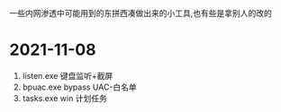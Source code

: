 一些内网渗透中可能用到的东拼西凑做出来的小工具,也有些是拿别人的改的

# 2021-11-08  

1. listen.exe 键盘监听+截屏  
2. bpuac.exe bypass UAC-白名单  
3. tasks.exe win 计划任务  